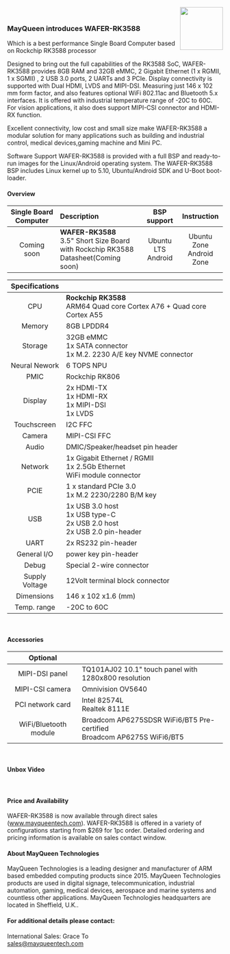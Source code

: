 <img src="https://www.mayqueentech.com/img/logo.png" width="100" align="right">
<br>

### MayQueen introduces WAFER-RK3588
Which is a best performance Single Board Computer based on Rockchip RK3588 processor

Designed to bring out the full capabilities of the RK3588 SoC, WAFER-RK3588 provides 8GB RAM and 32GB eMMC, 2 Gigabit Ethernet (1 x RGMII, 1 x SGMII) , 2 USB 3.0 ports, 2 UARTs and 3 PCIe. Display connectivity is supported with Dual HDMI, LVDS and MIPI-DSI. Measuring just 146 x 102 mm form factor, and also features optional WiFi 802.11ac and Bluetooth 5.x interfaces. It is offered with industrial temperature range of -20C to 60C.
For vision applications, it also does support MIPI-CSI connector and HDMI-RX function.

Excellent connectivity, low cost and small size make WAFER-RK3588 a modular solution for many applications such as building and industrial control, medical devices,gaming machine and Mini PC.

Software Support
WAFER-RK3588 is provided with a full BSP and ready-to-run images for the Linux/Android operating system.
The WAFER-RK3588 BSP includes Linux kernel up to 5.10, Ubuntu/Android SDK and U-Boot boot-loader.
<br>

#### Overview
|                         Single Board Computer                         | Description                                                  |                       BSP support                       |                       Instruction                        |
| :----------------------------------------------------------: | :----------------------------------------------------------- | :---------------------------------------------------------: | :----------------------------------------------------------: |
| Coming soon | **WAFER-RK3588** <br /> 3.5" Short Size Board with Rockchip RK3588 <br/> Datasheet(Coming soon) | Ubuntu LTS <br /> Android | Ubuntu Zone <br /> Android Zone <br /> |


|                         Specifications                         |                                                   |
| :----------------------------------------------------------: | :----------------------------------------------------------- |
| CPU | **Rockchip RK3588** <br /> ARM64 Quad core Cortex A76 + Quad core Cortex A55 |
| Memory | 8GB LPDDR4 |
| Storage | 32GB eMMC <br /> 1x SATA connector <br /> 1x M.2. 2230 A/E key NVME connector|
| Neural Nework | 6 TOPS NPU |
| PMIC | Rockchip RK806 |
| Display | 2x HDMI-TX <br /> 1x HDMI-RX <br /> 1x MIPI-DSI <br /> 1x LVDS |
| Touchscreen | I2C FFC |
| Camera | MIPI-CSI FFC |
| Audio | DMIC/Speaker/headset pin header |
| Network | 1x Gigabit Ethernet / RGMII <br /> 1x 2.5Gb Ethernet <br /> WiFi module connector |
| PCIE | 1 x standard PCIe 3.0 <br /> 1x M.2 2230/2280 B/M key |
| USB | 1x USB 3.0 host <br /> 1x USB type-C <br /> 2x USB 2.0 host <br /> 2x USB 2.0 pin-header |
| UART | 2x RS232 pin-header |
| General I/O | power key pin-header |
| Debug | Special 2-wire connector |
| Supply Voltage | 12Volt terminal block connector |
| Dimensions | 146 x 102 x1.6 (mm) |
| Temp. range | -20C to 60C |
<br>

#### Accessories

|                         Optional                         |                                                   |
| :----------------------------------------------------------: | :----------------------------------------------------------- |
| MIPI-DSI panel | TQ101AJ02 10.1" touch panel with 1280x800 resolution |
| MIPI-CSI camera | Omnivision OV5640 |
| PCI network card| Intel 82574L <br /> Realtek 8111E <br /> |
| WiFi/Bluetooth module | Broadcom AP6275SDSR WiFi6/BT5 Pre-certified <br /> Broadcom AP6275S WiFi6/BT5 |
<br>

#### Unbox Video

<br>

#### Price and Availability
WAFER-RK3588 is now available through direct sales (www.mayqueentech.com).
WAFER-RK3588 is offered in a variety of configurations starting from $269 for 1pc order.
Detailed ordering and pricing information is available on sales contact window.
<br>

#### About MayQueen Technologies
MayQueen Technologies is a leading designer and manufacturer of ARM based embedded computing products since 2015.
MayQueen Technologies products are used in digital signage, telecommunication, industrial automation, gaming, medical devices, aerospace and marine systems and countless other applications.
MayQueen Technologies headquarters are located in Sheffield, U.K..
<br>

#### For additional details please contact:

International Sales: Grace To
<br> 
sales@mayqueentech.com 

